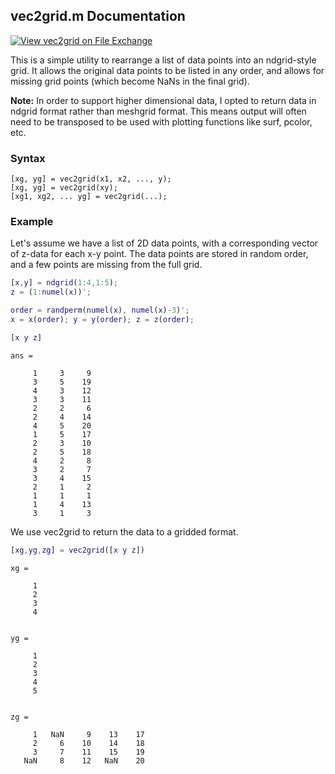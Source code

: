 ## vec2grid.m Documentation
[![View vec2grid on File Exchange](https://www.mathworks.com/matlabcentral/images/matlab-file-exchange.svg)](https://www.mathworks.com/matlabcentral/fileexchange/21617-vec2grid)

This is a simple utility to rearrange a list of data points into an ndgrid-style grid.  It allows the original data points to be listed in any order, and allows for missing grid points (which become NaNs in the final grid).

**Note:** In order to support higher dimensional data, I opted to return data in ndgrid format rather than meshgrid format.  This means output will often need to be transposed to be used with plotting functions like surf, pcolor, etc.

### Syntax

```
[xg, yg] = vec2grid(x1, x2, ..., y);
[xg, yg] = vec2grid(xy);
[xg1, xg2, ... yg] = vec2grid(...);
```

### Example

Let's assume we have a list of 2D data points, with a corresponding vector of z-data for each x-y point.  The data points are stored in random order, and a few points are missing from the full grid.

```matlab
[x,y] = ndgrid(1:4,1:5);
z = (1:numel(x))';

order = randperm(numel(x), numel(x)-3)';
x = x(order); y = y(order); z = z(order);

[x y z]
```
```
ans =

     1     3     9
     3     5    19
     4     3    12
     3     3    11
     2     2     6
     2     4    14
     4     5    20
     1     5    17
     2     3    10
     2     5    18
     4     2     8
     3     2     7
     3     4    15
     2     1     2
     1     1     1
     1     4    13
     3     1     3
```

We use vec2grid to return the data to a gridded format.  

```matlab
[xg,yg,zg] = vec2grid([x y z])
```
```
xg =

     1
     2
     3
     4


yg =

     1
     2
     3
     4
     5


zg =

     1   NaN     9    13    17
     2     6    10    14    18
     3     7    11    15    19
   NaN     8    12   NaN    20
```





